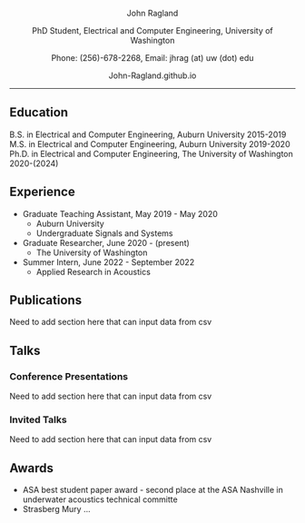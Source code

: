 <p style="text-align: center;">John Ragland</p>
<p style="text-align: center;">PhD Student, Electrical and Computer Engineering, University of Washington</p>
<p style="text-align: center;">Phone: (256)-678-2268, Email: jhrag (at) uw (dot) edu</p>
<p style="text-align: center;">John-Ragland.github.io</p>

---
## Education
B.S. in Electrical and Computer Engineering, Auburn University 2015-2019 </br>
M.S. in Electrical and Computer Engineering, Auburn University 2019-2020 </br>
Ph.D. in Electrical and Computer Engineering, The University of Washington 2020-(2024) </br>

## Experience
- Graduate Teaching Assistant, May 2019 - May 2020
    - Auburn University
    - Undergraduate Signals and Systems
- Graduate Researcher, June 2020 - (present)
    - The University of Washington
- Summer Intern, June 2022 - September 2022
    - Applied Research in Acoustics

## Publications
Need to add section here that can input data from csv

## Talks
### Conference Presentations
Need to add section here that can input data from csv

### Invited Talks
Need to add section here that can input data from csv

## Awards

- ASA best student paper award - second place at the ASA Nashville in underwater acoustics technical committe
- Strasberg Mury ... 